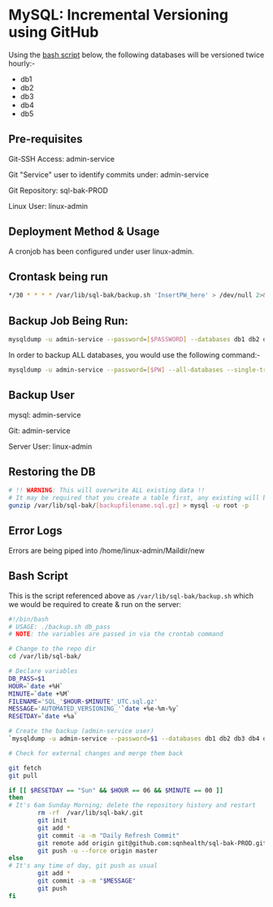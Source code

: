 # MySQL: Incremental Versioning using GitHub

Using the [bash script](#bash-script) below, the following databases will be versioned twice hourly:-

* db1
* db2
* db3
* db4
* db5

## Pre-requisites

Git-SSH Access: admin-service

Git "Service" user to identify commits under: admin-service

Git Repository: sql-bak-PROD

Linux User: linux-admin

## Deployment Method & Usage

A cronjob has been configured under user linux-admin.

## Crontask being run

```bash
*/30 * * * * /var/lib/sql-bak/backup.sh 'InsertPW_here' > /dev/null 2>&1
```

## Backup Job Being Run:

```bash
mysqldump -u admin-service --password=[$PASSWORD] --databases db1 db2 db3 db4 db5 --single-transaction --quick --lock-tables=false  | gzip > /var/lib/sql-bak/[$FILENAME]
```

In order to backup ALL databases, you would use the following command:-

```bash
mysqldump -u admin-service --password=[$PW] --all-databases --single-transaction --quick --lock-tables=false  | gzip > /var/lib/sql-bak/[$FILENAME]
```

## Backup User

mysql: admin-service

Git: admin-service

Server User: linux-admin

## Restoring the DB

```bash
# !! WARNING: This will overwrite ALL existing data !!
# It may be required that you create a table first, any existing will be overwritten
gunzip /var/lib/sql-bak/[backupfilename.sql.gz] > mysql -u root -p
```

## Error Logs

Errors are being piped into /home/linux-admin/Maildir/new

## Bash Script

This is the script referenced above as `/var/lib/sql-bak/backup.sh` which we would be required to create & run on the server:

```bash
#!/bin/bash
# USAGE: ./backup.sh db_pass
# NOTE: the variables are passed in via the crontab command

# Change to the repo dir
cd /var/lib/sql-bak/

# Declare variables
DB_PASS=$1
HOUR=`date +%H`
MINUTE=`date +%M`
FILENAME='SQL_'$HOUR-$MINUTE'_UTC.sql.gz'
MESSAGE='AUTOMATED_VERSIONING_'`date +%e-%m-%y`
RESETDAY=`date +%a`

# Create the backup (admin-service user)
`mysqldump -u admin-service --password=$1 --databases db1 db2 db3 db4 db5 --single-transaction --quick --lock-tables=false | gzip > /var/lib/sql-bak/$FILENAME`

# Check for external changes and merge them back

git fetch
git pull

if [[ $RESETDAY == "Sun" && $HOUR == 06 && $MINUTE == 00 ]]
then
# It's 6am Sunday Morning; delete the repository history and restart
        rm -rf  /var/lib/sql-bak/.git
        git init
        git add *
        git commit -a -m "Daily Refresh Commit"
        git remote add origin git@github.com:sqnhealth/sql-bak-PROD.git
        git push -u --force origin master
else
# It's any time of day, git push as usual
        git add *
        git commit -a -m "$MESSAGE"
        git push
fi
```
